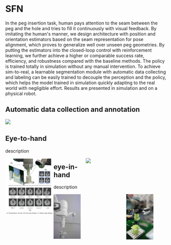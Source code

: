 # SFN

In the peg insertion task,  human pays attention to the seam between the peg and the hole and tries to fill it continuously with visual feedback. By imitating the human's manner, we design architecture with position and orientation estimators based on the seam representation for pose alignment, which proves to generalize well over unseen peg geometries. By putting the estimators into the closed-loop control with reinforcement learning, we further achieve a higher or comparable success rate, efficiency, and robustness compared with the baseline methods. The policy is trained totally in simulation without any manual intervention. To achieve sim-to-real, a learnable segmentation module with automatic data collecting and labeling can be easily trained to decouple the perception and the policy, which helps the model trained in simulation quickly adapting to the real world with negligible effort. Results are presented in simulation and on a physical robot.

<!-- <center>![(a) experinment setting (b) seen peg shapes (c) unseen peg shapes](assets/cover.png)</center> -->

## Automatic data collection and annotation
<img src="assets/v1.gif" width="30%" ></img>


## Eye-to-hand
description
<center class="half">
    <img src="assets/cover.png" width="30%" align=left ><img src="assets/v2.gif" width="50%"  align=right>
</center>

## eye-in-hand
description
<figure class="half">
    <img src="assets/sim.png" width="20%" align=left ><img src="assets/real.png" width="20%"  align=right>
</figure>


<!-- <div align=center>
<img src="assets/cover.png" width="40%" ></img>
</div> -->

<!-- ## Downloads

- Video: [[YouTube](https://www.youtube.com/watch?v=L5AhgDvevKA)][[bilibili](https://www.bilibili.com/video/BV1Zf4y1w7ea?spm_id_from=333.999.0.0)]
- PDF: [[Supplementary](https://xieliang555.github.io/post/text/icra_supplementary.pdf)]
- arXiv: coming soon


## To do

- add eye-in-hand -->

